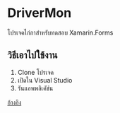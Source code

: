 ﻿# DriverMon

โปรเจคไก่กาสำหรับทดสอบ Xamarin.Forms

## วิธีเอาไปใช้งาน

1. Clone โปรเจค
2. เปิดใน Visual Studio
3. รันแอพพลิเคัช่น


[อ้างอิง](https://www.xamarin.com)